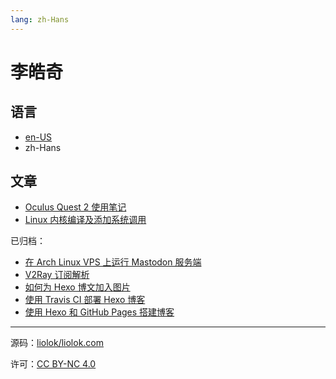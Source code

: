 ```yaml
---
lang: zh-Hans
---
```


# 李皓奇

## 语言

- [en-US](/)
- zh-Hans

## 文章

- [Oculus Quest 2 使用笔记](oculus-quest-2-usage-note)
- [Linux 内核编译及添加系统调用](kernel-compilation-with-custom-syscall)

已归档：
- [在 Arch Linux VPS 上运行 Mastodon 服务端](run-mastodon-server-on-archlinux-vps)
- [V2Ray 订阅解析](v2ray-subscription-parse)
- [如何为 Hexo 博文加入图片](how-to-add-image-to-hexo-blog-post)
- [使用 Travis CI 部署 Hexo 博客](deploy-hexo-blog-with-travis-ci)
- [使用 Hexo 和 GitHub Pages 搭建博客](build-blog-with-hexo-and-github-pages)

---

源码：[liolok/liolok.com](https://github.com/liolok/liolok.com)

许可：[CC BY-NC 4.0](http://creativecommons.org/licenses/by-nc/4.0/deed.zh "署名-非商业性使用 4.0 国际")
